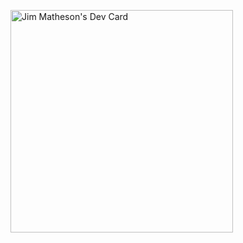 <a href="https://app.daily.dev/mansquatch"><img src="https://api.daily.dev/devcards/v2/iCK3acY5q.png?r=g1a" width="356" alt="Jim Matheson's Dev Card"/></a>
